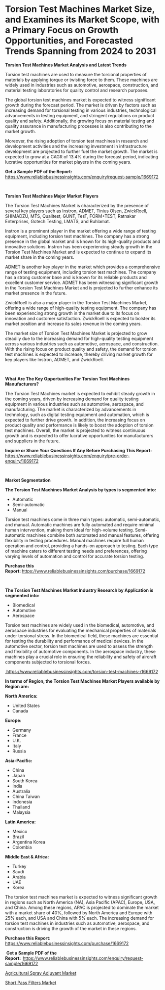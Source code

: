 <p><h1>Torsion Test Machines Market Size, and Examines its Market Scope, with a Primary Focus on Growth Opportunities, and Forecasted Trends Spanning from 2024 to 2031</h1></p><p><strong>Torsion Test Machines Market Analysis and Latest Trends</strong></p>
<p><p>Torsion test machines are used to measure the torsional properties of materials by applying torque or twisting force to them. These machines are widely used in industries such as automotive, aerospace, construction, and material testing laboratories for quality control and research purposes.</p><p>The global torsion test machines market is expected to witness significant growth during the forecast period. The market is driven by factors such as increasing demand for torsional testing in various industries, technological advancements in testing equipment, and stringent regulations on product quality and safety. Additionally, the growing focus on material testing and quality assurance in manufacturing processes is also contributing to the market growth.</p><p>Moreover, the rising adoption of torsion test machines in research and development activities and the increasing investment in infrastructure development are projected to further fuel the market growth. The market is expected to grow at a CAGR of 13.4% during the forecast period, indicating lucrative opportunities for market players in the coming years.</p></p>
<p><strong>Get a Sample PDF of the Report:&nbsp;</strong> <a href="https://www.reliablebusinessinsights.com/enquiry/request-sample/1669172">https://www.reliablebusinessinsights.com/enquiry/request-sample/1669172</a></p>
<p>&nbsp;</p>
<p><strong>Torsion Test Machines Major Market Players</strong></p>
<p><p>The Torsion Test Machines Market is characterized by the presence of several key players such as Instron, ADMET, Tinius Olsen, ZwickRoell, SHIMADZU, MTS, Qualitest, GUNT, TesT, FORM+TEST, Ratnakar Enterprises, Gotech Testing, LMATS, and Ruhlamat. </p><p>Instron is a prominent player in the market offering a wide range of testing equipment, including torsion test machines. The company has a strong presence in the global market and is known for its high-quality products and innovative solutions. Instron has been experiencing steady growth in the Torsion Test Machines Market and is expected to continue to expand its market share in the coming years.</p><p>ADMET is another key player in the market which provides a comprehensive range of testing equipment, including torsion test machines. The company has a strong customer base and is known for its reliable products and excellent customer service. ADMET has been witnessing significant growth in the Torsion Test Machines Market and is projected to further enhance its market presence in the future.</p><p>ZwickRoell is also a major player in the Torsion Test Machines Market, offering a wide range of high-quality testing equipment. The company has been experiencing strong growth in the market due to its focus on innovation and customer satisfaction. ZwickRoell is expected to bolster its market position and increase its sales revenue in the coming years.</p><p>The market size of Torsion Test Machines Market is projected to grow steadily due to the increasing demand for high-quality testing equipment across various industries such as automotive, aerospace, and construction. With the rising focus on product quality and safety, the demand for torsion test machines is expected to increase, thereby driving market growth for key players like Instron, ADMET, and ZwickRoell.</p></p>
<p>&nbsp;</p>
<p><strong>What Are The Key Opportunities For Torsion Test Machines Manufacturers?</strong></p>
<p><p>The Torsion Test Machines market is expected to exhibit steady growth in the coming years, driven by increasing demand for quality testing equipment in various industries such as automotive, aerospace, and manufacturing. The market is characterized by advancements in technology, such as digital testing equipment and automation, which is expected to further drive growth. In addition, the increasing focus on product quality and performance is likely to boost the adoption of torsion test machines. Overall, the market is projected to witness continuous growth and is expected to offer lucrative opportunities for manufacturers and suppliers in the future.</p></p>
<p><strong>Inquire or Share Your Questions If Any Before Purchasing This Report:</strong> <a href="https://www.reliablebusinessinsights.com/enquiry/pre-order-enquiry/1669172">https://www.reliablebusinessinsights.com/enquiry/pre-order-enquiry/1669172</a></p>
<p>&nbsp;</p>
<p><strong>Market Segmentation</strong></p>
<p><strong>The Torsion Test Machines Market Analysis by types is segmented into:</strong></p>
<p><ul><li>Automatic</li><li>Semi-automatic</li><li>Manual</li></ul></p>
<p><p>Torsion test machines come in three main types: automatic, semi-automatic, and manual. Automatic machines are fully automated and require minimal human intervention, making them ideal for high-volume testing. Semi-automatic machines combine both automated and manual features, offering flexibility in testing procedures. Manual machines require full human operation and control, providing a hands-on approach to testing. Each type of machine caters to different testing needs and preferences, offering varying levels of automation and control for accurate torsion testing.</p></p>
<p><strong>Purchase this Report:&nbsp;</strong><a href="https://www.reliablebusinessinsights.com/purchase/1669172">https://www.reliablebusinessinsights.com/purchase/1669172</a></p>
<p>&nbsp;</p>
<p><strong>The Torsion Test Machines Market Industry Research by Application is segmented into:</strong></p>
<p><ul><li>Biomedical</li><li>Automotive</li><li>Aerospace</li></ul></p>
<p><p>Torsion test machines are widely used in the biomedical, automotive, and aerospace industries for evaluating the mechanical properties of materials under torsional stress. In the biomedical field, these machines are essential for testing the durability and performance of medical devices. In the automotive sector, torsion test machines are used to assess the strength and flexibility of automotive components. In the aerospace industry, these machines play a crucial role in ensuring the reliability and safety of aircraft components subjected to torsional forces.</p></p>
<p><a href="https://www.reliablebusinessinsights.com/torsion-test-machines-r1669172">&nbsp;https://www.reliablebusinessinsights.com/torsion-test-machines-r1669172</a></p>
<p><strong>In terms of Region, the Torsion Test Machines Market Players available by Region are:</strong></p>
<p>
    <p> <strong> North America: </strong>
        <ul>
            <li>United States</li>
            <li>Canada</li>
        </ul>
        </p> 
    <p> <strong> Europe: </strong>
        <ul>
            <li>Germany</li>
            <li>France</li>
            <li>U.K.</li>
            <li>Italy</li>
            <li>Russia</li>
        </ul>
        </p> 
    <p> <strong> Asia-Pacific: </strong>
        <ul>
            <li>China</li>
            <li>Japan</li>
            <li>South Korea</li>
            <li>India</li>
            <li>Australia</li>
            <li>China Taiwan</li>
            <li>Indonesia</li>
            <li>Thailand</li>
            <li>Malaysia</li>
        </ul>
        </p> 
    <p> <strong> Latin America: </strong>
        <ul>
            <li>Mexico</li>
            <li>Brazil</li>
            <li>Argentina Korea</li>
            <li>Colombia</li>
        </ul>
        </p> 
    <p> <strong> Middle East & Africa: </strong>
        <ul>
            <li>Turkey</li>
            <li>Saudi</li>
            <li>Arabia</li>
            <li>UAE</li>
            <li>Korea</li>
        </ul>
    </p>
    </p>
<p><p>The torsion test machines market is expected to witness significant growth in regions such as North America (NA), Asia Pacific (APAC), Europe, USA, and China. Among these regions, APAC is projected to dominate the market with a market share of 40%, followed by North America and Europe with 25% each, and USA and China with 5% each. The increasing demand for torsion test machines in industries such as automotive, aerospace, and construction is driving the growth of the market in these regions.</p></p>
<p><strong>Purchase this Report: </strong><a href="https://www.reliablebusinessinsights.com/purchase/1669172">https://www.reliablebusinessinsights.com/purchase/1669172</a></p>
<p>&nbsp;<strong>Get a Sample PDF of the Report:&nbsp;&nbsp;</strong><a href="https://www.reliablebusinessinsights.com/enquiry/request-sample/1669172">https://www.reliablebusinessinsights.com/enquiry/request-sample/1669172</a></p>
<p><strong></strong></p>
<p><p><a href="https://view.publitas.com/reportprime-1/agricultural-spray-adjuvant-market-research-report-market-forecast-and-growth-prospects-with-a-steady-cagr-of-11-8-from-2024-2031/">Agricultural Spray Adjuvant Market</a></p><p><a href="https://github.com/janetchuadff364/Market-Research-Report-List-1/blob/main/short-pass-filters-market.md">Short Pass Filters Market</a></p></p>
